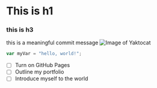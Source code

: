 # This is h1  
### this is h3 



this is a meaningful commit message 
![Image of Yaktocat](https://octodex.github.com/images/yaktocat.png) 

``` javascript
var myVar = "hello, world!";
```


- [ ] Turn on GitHub Pages
- [ ] Outline my portfolio
- [ ] Introduce myself to the world 
